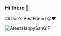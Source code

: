 ### Hi there 👋

##Doc's BestFriend 😊❤️

![AteezHappySanGIF](https://github.com/AllanMuhari/AllanMuhari/assets/107704648/50865196-ccbd-4603-b6d7-4ebcb0c560a3)


<!--
**AllanMuhari/AllanMuhari** is a ✨ _special_ ✨ repository because its `README.md` (this file) appears on your GitHub profile.

Here are some ideas to get you started:

- 🔭 I’m currently working on ...
- 🌱 I’m currently learning ...
- 👯 I’m looking to collaborate on ...
- 🤔 I’m looking for help with ...
- 💬 Ask me about ...
- 📫 How to reach me: ...
- 😄 Pronouns: ...
- ⚡ Fun fact: ...
-->
